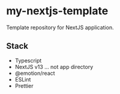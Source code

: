 # my-nextjs-template
Template repository for NextJS application.

## Stack
- Typescript
- NextJS v13 ... not app directory
- @emotion/react
- ESLint
- Prettier
